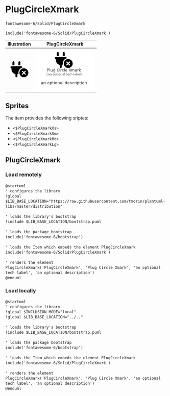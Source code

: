 # PlugCircleXmark


```text
fontawesome-6/Solid/PlugCircleXmark
```

```text
include('fontawesome-6/Solid/PlugCircleXmark')
```



| Illustration | PlugCircleXmark |
| :---: | :---: |
| ![illustration for Illustration](../../fontawesome-6/Solid/PlugCircleXmark.png) | ![illustration for PlugCircleXmark](../../fontawesome-6/Solid/PlugCircleXmark.Local.png) |



## Sprites
The item provides the following sriptes:

- `<$PlugCircleXmarkXs>`
- `<$PlugCircleXmarkSm>`
- `<$PlugCircleXmarkMd>`
- `<$PlugCircleXmarkLg>`





## PlugCircleXmark

### Load remotely
```plantuml
@startuml
' configures the library
!global $LIB_BASE_LOCATION="https://raw.githubusercontent.com/tmorin/plantuml-libs/master/distribution"

' loads the library's bootstrap
!include $LIB_BASE_LOCATION/bootstrap.puml

' loads the package bootstrap
include('fontawesome-6/bootstrap')

' loads the Item which embeds the element PlugCircleXmark
include('fontawesome-6/Solid/PlugCircleXmark')

' renders the element
PlugCircleXmark('PlugCircleXmark', 'Plug Circle Xmark', 'an optional tech label', 'an optional description')
@enduml
```

### Load locally
```plantuml
@startuml
' configures the library
!global $INCLUSION_MODE="local"
!global $LIB_BASE_LOCATION="../.."

' loads the library's bootstrap
!include $LIB_BASE_LOCATION/bootstrap.puml

' loads the package bootstrap
include('fontawesome-6/bootstrap')

' loads the Item which embeds the element PlugCircleXmark
include('fontawesome-6/Solid/PlugCircleXmark')

' renders the element
PlugCircleXmark('PlugCircleXmark', 'Plug Circle Xmark', 'an optional tech label', 'an optional description')
@enduml
```

